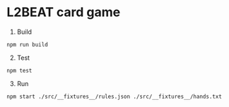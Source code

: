 # L2BEAT card game

1. Build

```
npm run build
```

2. Test

```
npm test
```

3. Run

```
npm start ./src/__fixtures__/rules.json ./src/__fixtures__/hands.txt
```
